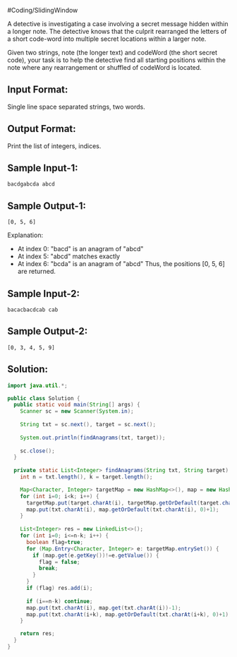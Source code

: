#Coding/SlidingWindow 

A detective is investigating a case involving a secret message hidden within a longer note. The detective knows that the culprit rearranged the letters of a short code-word into multiple secret locations within a larger note.

Given two strings, note (the longer text) and codeWord (the short secret code), your task is to help the detective find all starting positions within the note where any rearrangement or shuffled of codeWord is located.

Input Format:
-------------
Single line space separated strings, two words.

Output Format:
--------------
Print the list of integers, indices.


Sample Input-1:
---------------
```
bacdgabcda abcd
```
 
Sample Output-1:
----------------
```
[0, 5, 6]
```

Explanation:
- At index 0: "bacd" is an anagram of "abcd"
- At index 5: "abcd" matches exactly
- At index 6: "bcda" is an anagram of "abcd"
Thus, the positions \[0, 5, 6] are returned.

Sample Input-2:
---------------
```
bacacbacdcab cab
```

Sample Output-2:
----------------
```
[0, 3, 4, 5, 9]
```

## Solution:

```java
import java.util.*;

public class Solution {
  public static void main(String[] args) {
    Scanner sc = new Scanner(System.in);
    
    String txt = sc.next(), target = sc.next();
    
    System.out.println(findAnagrams(txt, target));
    
    sc.close();
  }
  
  private static List<Integer> findAnagrams(String txt, String target) {
    int n = txt.length(), k = target.length();

    Map<Character, Integer> targetMap = new HashMap<>(), map = new HashMap<>();
    for (int i=0; i<k; i++) {
      targetMap.put(target.charAt(i), targetMap.getOrDefault(target.charAt(i), 0)+1);
      map.put(txt.charAt(i), map.getOrDefault(txt.charAt(i), 0)+1);
    }
    
    List<Integer> res = new LinkedList<>();
    for (int i=0; i<=n-k; i++) {
      boolean flag=true;
      for (Map.Entry<Character, Integer> e: targetMap.entrySet()) {
        if (map.get(e.getKey())!=e.getValue()) {
          flag = false;
          break;
        }
      }
      if (flag) res.add(i);
      
      if (i==n-k) continue;
      map.put(txt.charAt(i), map.get(txt.charAt(i))-1);
      map.put(txt.charAt(i+k), map.getOrDefault(txt.charAt(i+k), 0)+1);
    }

    return res;
  }
}
```